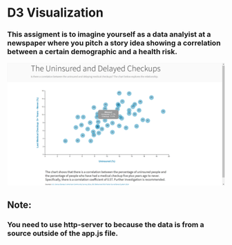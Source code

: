 # D3 Visualization

### This assigment is to imagine yourself as a data analyist at a newspaper where you pitch a story idea showing a correlation between a certain demographic and a health risk. 

![png](website_screenshot.png)

## Note:
### You need to use http-server to because the data is from a source outside of the app.js file.
